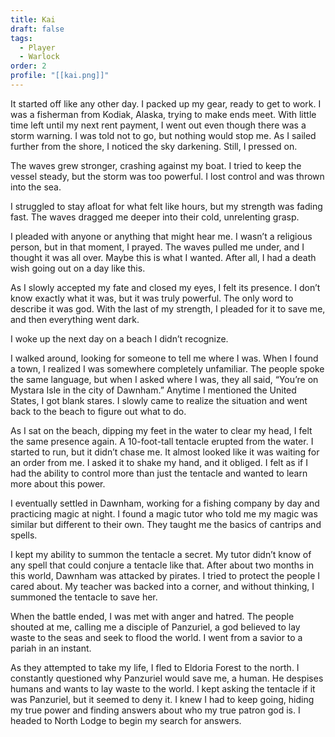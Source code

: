 ```yaml
---
title: Kai
draft: false
tags:
  - Player
  - Warlock
order: 2
profile: "[[kai.png]]"
---
```


It started off like any other day. I packed up my gear, ready to get to work. I was a fisherman from Kodiak, Alaska, trying to make ends meet. With little time left until my next rent payment, I went out even though there was a storm warning. I was told not to go, but nothing would stop me. As I sailed further from the shore, I noticed the sky darkening. Still, I pressed on.

The waves grew stronger, crashing against my boat. I tried to keep the vessel steady, but the storm was too powerful. I lost control and was thrown into the sea.

I struggled to stay afloat for what felt like hours, but my strength was fading fast. The waves dragged me deeper into their cold, unrelenting grasp.

I pleaded with anyone or anything that might hear me. I wasn’t a religious person, but in that moment, I prayed. The waves pulled me under, and I thought it was all over. Maybe this is what I wanted. After all, I had a death wish going out on a day like this.

As I slowly accepted my fate and closed my eyes, I felt its presence. I don’t know exactly what it was, but it was truly powerful. The only word to describe it was god. With the last of my strength, I pleaded for it to save me, and then everything went dark.

I woke up the next day on a beach I didn’t recognize.

I walked around, looking for someone to tell me where I was. When I found a town, I realized I was somewhere completely unfamiliar. The people spoke the same language, but when I asked where I was, they all said, “You’re on Mystara Isle in the city of Dawnham.” Anytime I mentioned the United States, I got blank stares. I slowly came to realize the situation and went back to the beach to figure out what to do.

As I sat on the beach, dipping my feet in the water to clear my head, I felt the same presence again. A 10-foot-tall tentacle erupted from the water. I started to run, but it didn’t chase me. It almost looked like it was waiting for an order from me. I asked it to shake my hand, and it obliged. I felt as if I had the ability to control more than just the tentacle and wanted to learn more about this power.

I eventually settled in Dawnham, working for a fishing company by day and practicing magic at night. I found a magic tutor who told me my magic was similar but different to their own. They taught me the basics of cantrips and spells.

I kept my ability to summon the tentacle a secret. My tutor didn’t know of any spell that could conjure a tentacle like that. After about two months in this world, Dawnham was attacked by pirates. I tried to protect the people I cared about. My teacher was backed into a corner, and without thinking, I summoned the tentacle to save her.

When the battle ended, I was met with anger and hatred. The people shouted at me, calling me a disciple of Panzuriel, a god believed to lay waste to the seas and seek to flood the world. I went from a savior to a pariah in an instant.

As they attempted to take my life, I fled to Eldoria Forest to the north. I constantly questioned why Panzuriel would save me, a human. He despises humans and wants to lay waste to the world. I kept asking the tentacle if it was Panzuriel, but it seemed to deny it. I knew I had to keep going, hiding my true power and finding answers about who my true patron god is. I headed to North Lodge to begin my search for answers.
